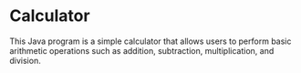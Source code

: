 # Calculator
This Java program is a simple calculator that allows users to perform basic arithmetic operations such as addition, subtraction, multiplication, and division.
